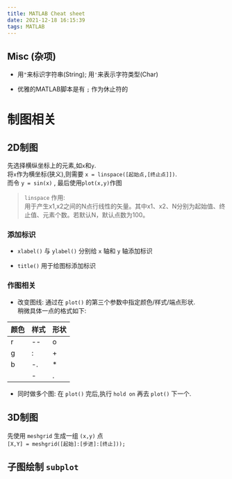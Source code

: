 ```yaml
---
title: MATLAB Cheat sheet
date: 2021-12-18 16:15:39
tags: MATLAB
---
```


## Misc (杂项)

* 用`"`来标识字符串(String); 用`'`来表示字符类型(Char)  

* 优雅的MATLAB脚本是有 `;` 作为休止符的

# 制图相关

## 2D制图

先选择横纵坐标上的元素,如`x`和`y`.  
将`x`作为横坐标(狭义),则需要 `x = linspace([起始点,[终止点]])`.  
而令 `y = sin(x)` , 最后使用`plot(x,y)`作图

> `linspace` 作用:   
用于产生x1,x2之间的N点行线性的矢量。其中x1、x2、N分别为起始值、终止值、元素个数。若默认N，默认点数为100。

### 添加标识

* `xlabel()` 与 `ylabel()` 分别给 `x` 轴和 `y` 轴添加标识

* `title()` 用于给图标添加标识

### 作图相关

* 改变图线: 通过在 `plot()` 的第三个参数中指定颜色/样式/端点形状.  
稍微具体一点的格式如下:

|颜色|样式|形状|
|----|----|----|
|r|--|o|
|g|:|+|
|b|-.|*|
||-|.|

* 同时做多个图: 在 `plot()` 完后,执行 `hold on` 再去 `plot()` 下一个.

## 3D制图

先使用 `meshgrid` 生成一组 `(x,y)` 点  
`[X,Y] = meshgrid([起始]:[步进]:[终止]));` 

## 子图绘制 `subplot`

